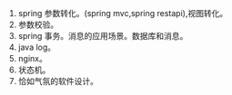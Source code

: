 1. spring 参数转化。(spring mvc,spring restapi),视图转化。
1. 参数校验。
2. spring 事务。消息的应用场景。数据库和消息。
2. java log。
3. nginx。
3. 状态机。
5. 恰如气氛的软件设计。
